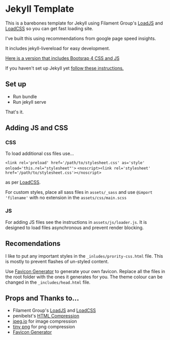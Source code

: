 # Jekyll Template

This is a barebones template for Jekyll using Filament Group's [LoadJS](https://github.com/filamentgroup/loadJSFilament) and
[LoadCSS](https://github.com/filamentgroup/loadCSS) so you can get fast loading site.

I've built this using recommendations from google page speed insights.

It includes jekyll-livereload for easy development.

[Here is a version that includes Bootsrap 4 CSS and JS](https://github.com/thauvette/jekyll-bootstrap-starter-template)

If you haven't set up Jekyll yet [follow these instructions.](https://jekyllrb.com/docs/installation/)

## Set up
* Run bundle
* Run jekyll serve

That's it.

## Adding JS and CSS
### CSS
To load additional css files use...

`<link rel='preload' href='/path/to/stylesheet.css' as='style' onload='this.rel="stylesheet"'>`
`<noscript><link rel='stylesheet' href='/path/to/stylesheet.css'></noscript>`

as per [LoadCSS](https://github.com/filamentgroup/loadCSS).

For custom styles, place all sass files in `assets/_sass` and use `@import 'filename'` with no extension in the `assets/css/main.scss`

### JS
For adding JS files see the instructions in `assets/js/loader.js`. It is designed to load files asynchronous and prevent render blocking.

## Recomendations

I like to put any important styles in the `_inludes/prority-css.html` file. This is mostly to prevent flashes of un-styled content.  

Use [Favicon Generator](https://realfavicongenerator.net/) to generate your own favicon. Replace all the files in the root folder with the ones it generates for you. The theme colour can be changed in the `_includes/head.html` file.

## Props and Thanks to...
* Filament Group's [LoadJS](https://github.com/filamentgroup/loadJSFilament) and
[LoadCSS](https://github.com/filamentgroup/loadCSS)
* penibelst's [HTML Compression](https://github.com/penibelst/jekyll-compress-html)
* [jpeg.io](https://www.jpeg.io/) for image compression
* [tiny png](https://tinypng.com/) for png compression
* [Favicon Generator](https://realfavicongenerator.net/)

